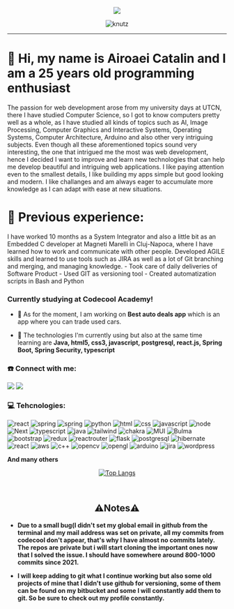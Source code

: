 
<p align='center'>
    <img src="https://gidigi.com/cdn/love.gif">
</p>
<p align="center"> 
  <img src="https://komarev.com/ghpvc/?username=AiroaeiCatalin&label=Profile%20views&color=0e75b6&style=flat" alt="knutz" /> 
</p>
</p>
<hr>

<h1>👋 Hi, my name is Airoaei Catalin and I am a 25 years old programming enthusiast</h1>
<p>
The passion for web development arose from my university days at UTCN, there I have studied Computer Science, so I got to know computers pretty well as a whole, as I have studied all kinds of topics such as AI, Image Processing, Computer Graphics and Interactive Systems, Operating Systems, Computer Architecture, Arduino and also other very intriguing subjects. Even though all these aforementioned topics sound very interesting, the one that intrigued me the most was web development, hence I decided I want to improve and learn new technologies that can help me develop beautiful and intriguing web applications. I like paying attention even to the smallest details, I like building my apps simple but good looking and modern. I like challanges and am always eager to accumulate more knowledge as I can adapt with ease at new situations.

<h1> 💼  Previous experience: </h1>
I have worked 10 months as a System Integrator and also a little bit as an Embedded C developer at Magneti Marelli in Cluj-Napoca, where I have learned how to work and communicate with other people.
Developed AGILE skills and learned to use tools such as JIRA as well as a lot of Git branching and merging, and managing knowledge.
- Took care of daily deliveries of Software Product
- Used GIT as versioning tool
- Created automatization scripts in Bash and Python

<h3>Currently studying at Codecool Academy!</h3>


- 🔭 As for the moment, I am working on **Best auto deals app** which is an app where you can trade used cars.

- 🌱 The technologies I'm currently using but also at the same time learning are **Java, html5, css3, javascript, postgresql, react.js, Spring Boot, Spring Security, typescript**


<h3 align="left">☎️ Connect with me:</h3>
<p align="left">
<a href="https://www.linkedin.com/in/airoaei-catalin/" rel="nofollow"><img src="https://img.shields.io/badge/LinkedIn-0077B5?style=for-the-badge&logo=linkedin&logoColor=white" data-canonical-src="https://img.shields.io/badge/-LinkedIn-blue?style=flat&amp;logo=Linkedin&amp;logoColor=white&amp;link=https://www.linkedin.com/in/silviu-bocsa/" style="max-width: 100%;"></a>
<a href="mailto:airoaei.catalin@gmail.com"><img src="https://img.shields.io/badge/Gmail-D14836?style=for-the-badge&logo=gmail&logoColor=white" data-canonical-src="https://img.shields.io/badge/Gmail-red?style=flat&amp;logo=Gmail&amp;logoColor=white&amp;link=mailto:silviubocsa@gmail.com" style="max-width: 100%;"></a>
</p>

<h3 align="left">💻  Tehcnologies:</h3>
<p align="left"> 
<img src="https://img.shields.io/badge/React-20232A?style=for-the-badge&logo=react&logoColor=61DAFB" alt="react"/>
 <img src="https://img.shields.io/badge/Spring-6DB33F?style=for-the-badge&logo=spring&logoColor=white" alt="spring"/>
 <img src="https://img.shields.io/badge/Spring Security-6DB33F?style=for-the-badge&logo=spring&logoColor=white" alt="spring"/>
 <img src="https://img.shields.io/badge/Python-3776AB?style=for-the-badge&logo=python&logoColor=white" alt="python"/>
 <img src="https://img.shields.io/badge/HTML-239120?style=for-the-badge&logo=html5&logoColor=white" alt="html"/>
 <img src="https://img.shields.io/badge/CSS-239120?&style=for-the-badge&logo=css3&logoColor=white" alt="css"/>
 <img src="https://img.shields.io/badge/JavaScript-F7DF1E?style=for-the-badge&logo=javascript&logoColor=black" alt="javascript"/>
 <img src="https://img.shields.io/badge/Node.js-43853D?style=for-the-badge&logo=node.js&logoColor=white" alt="node"/>
 <img src="https://img.shields.io/badge/Next-black?style=for-the-badge&logo=next.js&logoColor=white" alt="Next" />
 <img src="https://img.shields.io/badge/TypeScript-007ACC?style=for-the-badge&logo=typescript&logoColor=white" alt="typescript"/> 
 <img src="https://img.shields.io/badge/Java-ED8B00?style=for-the-badge&logo=java&logoColor=white" alt="java"/>
 <img src="https://img.shields.io/badge/Tailwind_CSS-38B2AC?style=for-the-badge&logo=tailwind-css&logoColor=white" alt="tailwind"/>
 <img src="https://img.shields.io/badge/chakra-%234ED1C5.svg?style=for-the-badge&logo=chakraui&logoColor=white" alt="chakra"/>
 <img src="https://img.shields.io/badge/MUI-%230081CB.svg?style=for-the-badge&logo=mui&logoColor=white" alt="MUI"/>
 <img src="https://img.shields.io/badge/Bulma-%234ED1C5.svg?style=for-the-badge&logo=bulma&logoColor=white" alt="Bulma"/>
 <img src="https://img.shields.io/badge/Bootstrap-563D7C?style=for-the-badge&logo=bootstrap&logoColor=white" alt="bootstrap"/>
 <img src="https://img.shields.io/badge/Redux-593D88?style=for-the-badge&logo=redux&logoColor=white" alt="redux"/>
 <img src="https://img.shields.io/badge/React_Router-CA4245?style=for-the-badge&logo=react-router&logoColor=white" alt="reactrouter"/>
 <img src="https://img.shields.io/badge/Flask-000000?style=for-the-badge&logo=flask&logoColor=white" alt="flask"/>
 <img src="https://img.shields.io/badge/PostgreSQL-316192?style=for-the-badge&logo=postgresql&logoColor=white" alt="postgresql"/>
 <img src="https://img.shields.io/badge/Hibernate-232F3E?style=for-the-badge&logo=hibernate&logoColor=white" alt="hibernate"/>
 <img src="https://img.shields.io/badge/MySQL-00000F?style=for-the-badge&logo=mysql&logoColor=white" alt="react"/>
 <img src="https://img.shields.io/badge/Amazon_AWS-232F3E?style=for-the-badge&logo=amazon-aws&logoColor=white" alt="aws"/>
 <img src="https://img.shields.io/badge/c++-%2300599C.svg?style=for-the-badge&logo=c%2B%2B&logoColor=white" alt="c++"/>
 <img src="https://img.shields.io/badge/opencv-%23white.svg?style=for-the-badge&logo=opencv&logoColor=white" alt="opencv"/>
 <img src="https://img.shields.io/badge/OpenGL-%23FFFFFF.svg?style=for-the-badge&logo=opengl" alt="opengl"/>
 <img src="https://img.shields.io/badge/-Arduino-00979D?style=for-the-badge&logo=Arduino&logoColor=white" alt="arduino"/>
 <img src="https://img.shields.io/badge/jira-%230A0FFF.svg?style=for-the-badge&logo=jira&logoColor=white" alt="jira"/>
 <img src="https://img.shields.io/badge/wordpress-316192.svg?style=for-the-badge&logo=wordpress&logoColor=white" alt="wordpress"/>

</p>

**And many others**

<p align="center">  <a href="https://github.com/AiroaeiCatalin/github-readme-stats"><img src="https://github-readme-stats.vercel.app/api/top-langs/?username=AiroaeiCatalin&amp;show_icons=true&amp;theme=dark" alt="Top Langs"  style="max-width: 100%;"></a>
</p>
<p>

  <br />
  <h2 align="center"> 
		⚠️Notes⚠️
  </h2>


- **Due to a small bug(I didn't set my global email in github from the terminal and my mail address was set on private, all my commits from codecool don't appear, that's why I have almost no commits lately. The repos are private but i will start cloning the important ones now that I solved the issue. I should have somewhere around 800-1000 commits since 2021.**

- **I will keep adding to git what I continue working but also some old projects of mine that I didn't use github for versioning, some of them can be found on my bitbucket and some I will constantly add them to git. So be sure to check out my profile constantly.**
  <br />
